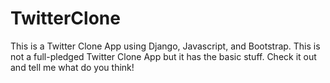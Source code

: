 # TwitterClone

This is a Twitter Clone App using Django, Javascript, and Bootstrap. This is not a full-pledged Twitter Clone App but it has the basic stuff. 
Check it out and tell me what do you think!
